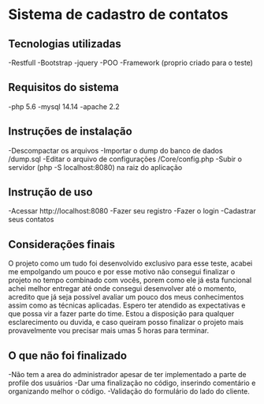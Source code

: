 Sistema de cadastro de contatos
===============================

Tecnologias utilizadas
----------------------
-Restfull
-Bootstrap
-jquery
-POO
-Framework (proprio criado para o teste)

Requisitos do sistema
---------------------
-php 5.6
-mysql 14.14
-apache 2.2

Instruções de instalação
-------------------------
-Descompactar os arquivos 
-Importar o dump do banco de dados /dump.sql
-Editar o arquivo de configurações /Core/config.php
-Subir o servidor (php -S localhost:8080) na raiz do aplicação

Instrução de uso
-----------------
-Acessar http://localhost:8080
-Fazer seu registro
-Fazer o login
-Cadastrar seus contatos

Considerações finais
--------------------
O projeto como um tudo foi desenvolvido exclusivo para esse teste, acabei me empolgando um pouco e por esse motivo não consegui finalizar o projeto no tempo combinado com vocês, porem como ele já esta funcional achei melhor entregar até onde consegui desenvolver até o momento, acredito que já seja possível avaliar um pouco dos meus conhecimentos assim como as técnicas aplicadas.
Espero ter atendido as expectativas e que possa vir a fazer parte do time.
Estou a disposição para qualquer esclarecimento ou duvida, e caso queiram posso finalizar o projeto mais provavelmente vou precisar mais umas 5 horas para terminar. 

O que não foi finalizado
------------------------
-Não tem a area do administrador apesar de ter implementado a parte de profile dos usuários
-Dar uma finalização no código, inserindo comentário e organizando melhor o código.
-Validação do formulário do lado do cliente.
